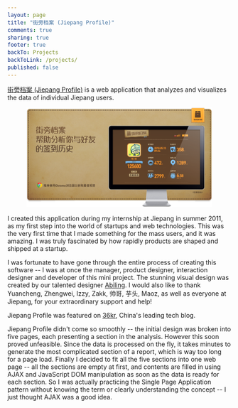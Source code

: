 ```yaml
---
layout: page
title: "街旁档案 (Jiepang Profile)"
comments: true
sharing: true
footer: true
backTo: Projects
backToLink: /projects/
published: false
---
```


[街旁档案 (Jiepang Profile)](http://jieprofile.com/) is a web application that analyzes and visualizes the data of individual Jiepang users.

<p style="text-align:center"><img src="/images/projects/jieprofile/splash.png" width="418" class="no-shadow" /></p>

I created this application during my internship at Jiepang in summer 2011, as my first step into the world of startups and web technologies. This was the very first time that I made something for the mass users, and it was amazing. I was truly fascinated by how rapidly products are shaped and shipped at a startup.

I was fortunate to have gone through the entire process of creating this software -- I was at once the manager, product designer, interaction designer and developer of this mini project. The stunning visual design was created by our talented designer [Abiling](http://weibo.com/abiling). I would also like to thank Yuancheng, Zhengwei, Izzy, Zakk, 帅哥, 芋头, Maoz, as well as everyone at Jiepang, for your extraordinary support and help!

Jiepang Profile was featured on [36kr](http://www.36kr.com/p/42609.html), China's leading tech blog.

<!-- TODO scrshot -->

Jiepang Profile didn't come so smoothly -- the initial design was broken into five pages, each presenting a section in the analysis. However this soon proved unfeasible. Since the data is processed on the fly, it takes minutes to generate the most complicated section of a report, which is way too long for a page load. Finally I decided to fit all the five sections into one web page -- all the sections are empty at first, and contents are filled in using AJAX and JavaScript DOM manipulation as soon as the data is ready for each section. So I was actually practicing the Single Page Application pattern without knowing the term or clearly understanding the concept -- I just thought AJAX was a good idea.
